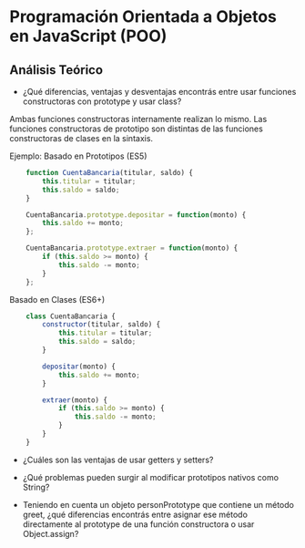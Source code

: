 # Programación Orientada a Objetos en JavaScript (POO)

## Análisis Teórico

- ¿Qué diferencias, ventajas y desventajas encontrás entre usar funciones constructoras con prototype y usar class?

Ambas funciones constructoras internamente realizan lo mismo.
Las funciones constructoras de prototipo son distintas de las funciones constructoras de clases en la sintaxis.

Ejemplo:
Basado en Prototipos (ES5)
```javascript
    function CuentaBancaria(titular, saldo) {
        this.titular = titular;
        this.saldo = saldo;
    }

    CuentaBancaria.prototype.depositar = function(monto) {
        this.saldo += monto;
    };

    CuentaBancaria.prototype.extraer = function(monto) {
        if (this.saldo >= monto) {
            this.saldo -= monto;
        }
    };
```

Basado en Clases (ES6+)
```Javascript
    class CuentaBancaria {
        constructor(titular, saldo) {
            this.titular = titular;
            this.saldo = saldo;
        }

        depositar(monto) {
            this.saldo += monto;
        }

        extraer(monto) {
            if (this.saldo >= monto) {
                this.saldo -= monto;
            }
        }
    }
```


- ¿Cuáles son las ventajas de usar getters y setters?



- ¿Qué problemas pueden surgir al modificar prototipos nativos como String?



- Teniendo en cuenta un objeto personPrototype que contiene un método greet, ¿qué diferencias encontrás entre asignar ese método directamente al prototype de una función constructora o usar Object.assign?
